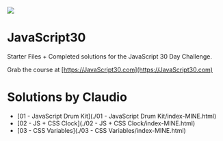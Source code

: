 ![](https://javascript30.com/images/JS3-social-share.png)

# JavaScript30

Starter Files + Completed solutions for the JavaScript 30 Day Challenge. 

Grab the course at [https://JavaScript30.com](https://JavaScript30.com)

# Solutions by Claudio

* [01 - JavaScript Drum Kit](./01 - JavaScript Drum Kit/index-MINE.html)
* [02 - JS + CSS Clock](./02 - JS + CSS Clock/index-MINE.html)
* [03 - CSS Variables](./03 - CSS Variables/index-MINE.html)